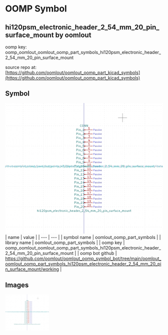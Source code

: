 # OOMP Symbol  
## hi120psm_electronic_header_2_54_mm_20_pin_surface_mount  by oomlout  
  
oomp key: oomp_oomlout_oomlout_oomp_part_symbols_hi120psm_electronic_header_2_54_mm_20_pin_surface_mount  
  
source repo at: [https://github.com/oomlout/oomlout_oomp_part_kicad_symbols](https://github.com/oomlout/oomlout_oomp_part_kicad_symbols)  
## Symbol  
  
[![working.png](working_600.png)](working.png)  
| name | value | 
| --- | --- | 
| symbol name | oomlout_oomp_part_symbols | 
| library name | oomlout_oomp_part_symbols | 
| oomp key | oomp_oomlout_oomlout_oomp_part_symbols_hi120psm_electronic_header_2_54_mm_20_pin_surface_mount | 
| oomp bot github | https://github.com/oomlout/oomlout_oomp_symbol_bot/tree/main/oomlout_oomlout_oomp_part_symbols_hi120psm_electronic_header_2_54_mm_20_pin_surface_mount/working | 
## Images  
  
[![working.png](working_140.png)](working.png)  
